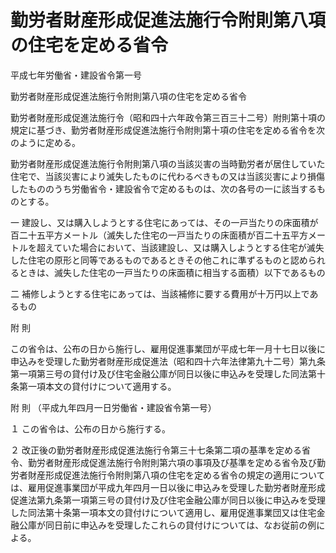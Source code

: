 # 勤労者財産形成促進法施行令附則第八項の住宅を定める省令

平成七年労働省・建設省令第一号

勤労者財産形成促進法施行令附則第八項の住宅を定める省令

勤労者財産形成促進法施行令（昭和四十六年政令第三百三十二号）附則第十項の規定に基づき、勤労者財産形成促進法施行令附則第十項の住宅を定める省令を次のように定める。

勤労者財産形成促進法施行令附則第八項の当該災害の当時勤労者が居住していた住宅で、当該災害により滅失したものに代わるべきもの又は当該災害により損傷したもののうち労働省令・建設省令で定めるものは、次の各号の一に該当するものとする。

一 建設し、又は購入しようとする住宅にあっては、その一戸当たりの床面積が百二十五平方メートル（滅失した住宅の一戸当たりの床面積が百二十五平方メートルを超えていた場合において、当該建設し、又は購入しようとする住宅が滅失した住宅の原形と同等であるものであるときその他これに準ずるものと認められるときは、滅失した住宅の一戸当たりの床面積に相当する面積）以下であるもの

二 補修しようとする住宅にあっては、当該補修に要する費用が十万円以上であるもの

附 則

この省令は、公布の日から施行し、雇用促進事業団が平成七年一月十七日以後に申込みを受理した勤労者財産形成促進法（昭和四十六年法律第九十二号）第九条第一項第三号の貸付け及び住宅金融公庫が同日以後に申込みを受理した同法第十条第一項本文の貸付けについて適用する。

附 則 （平成九年四月一日労働省・建設省令第一号）

１ この省令は、公布の日から施行する。

２ 改正後の勤労者財産形成促進法施行令第三十七条第二項の基準を定める省令、勤労者財産形成促進法施行令附則第六項の事項及び基準を定める省令及び勤労者財産形成促進法施行令附則第八項の住宅を定める省令の規定の適用については、雇用促進事業団が平成九年四月一日以後に申込みを受理した勤労者財産形成促進法第九条第一項第三号の貸付け及び住宅金融公庫が同日以後に申込みを受理した同法第十条第一項本文の貸付けについて適用し、雇用促進事業団又は住宅金融公庫が同日前に申込みを受理したこれらの貸付けについては、なお従前の例による。
